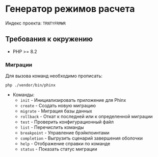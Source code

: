 # Генератор режимов расчета

Индекс проекта: `TRNTYFRMWR`

## Требования к окружению

* PHP >= 8.2


### Миграции

Для вызова команд необходимо прописать:

```
php ./vendor/bin/phinx 
```

- Команды:
    - `init` - Инициализировать приложение для Phinx
    - `create` - Создать новую миграцию
    - `migrate` - Миграция базы данных
    - `rollback` - Откат к последней или к определенной миграции
    - `test` - Проверить конфигурационный файл
    - `list` - Перечислить команды
    - `breakpoint` - Управление брэйкпоинтами
    - `completion` - Выгрузить сценарий завершения оболочки
    - `help` - Отображение справки по команде
    - `status` - Показать статус миграции
